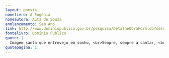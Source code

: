 ```yaml
---
layout: poesia
nomelivro: A Eugênia
nomeautora: Auta de Souza
anolancamento: Sem Ano
link: http://www.dominiopublico.gov.br/pesquisa/DetalheObraForm.do?select_action=&co_obra=81640
fontelivro: Domínio Público
quote: |
  Imagem santa que entrevejo em sonho, <br>Sempre, sempre a cantar, <br>Criatura inocente, anjo risonho, <br>Que me ensinaste a amar!
quotepagina: 1
---
```

